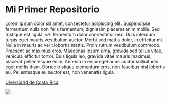 # Mi Primer Repositorio

Lorem ipsum dolor sit amet, consectetur adipiscing elit. Suspendisse fermentum nulla non felis fermentum, dignissim placerat enim mollis. Sed tristique est ligula, vel fermentum dolor consectetur nec. Duis interdum turpis eget mauris vestibulum auctor. Morbi sed mattis dolor, in efficitur mi. Nulla in mauris ac velit lobortis mattis. Proin rutrum vestibulum commodo. Praesent ac maximus eros. Maecenas ipsum urna, gravida sed tellus vitae, vehicula efficitur tortor. Duis ligula leo, gravida vitae mauris maximus, placerat pellentesque enim. Aenean in enim eget nunc auctor sollicitudin eget mollis diam. Donec tristique elementum eros, non faucibus nisl lobortis eu. Pellentesque eu auctor est, non venenatis ligula.

[Uiversidad de Costa Rica](https://www.ucr.ac.cr/)

![](https://images.unsplash.com/photo-1555852095-64e7428df0fa?ixlib=rb-1.2.1&ixid=MnwxMjA3fDB8MHxwaG90by1wYWdlfHx8fGVufDB8fHx8&auto=format&fit=crop&w=688&q=80)
